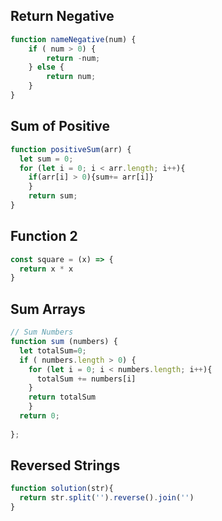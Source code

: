 ## Return Negative

```js
function nameNegative(num) {
    if ( num > 0) {
        return -num;
    } else {
        return num;
    }
}
```

## Sum of Positive

```js
function positiveSum(arr) {
  let sum = 0;
  for (let i = 0; i < arr.length; i++){
    if(arr[i] > 0){sum+= arr[i]}
    }
    return sum;
}
```

## Function 2

```js
const square = (x) => {
  return x * x
}
```

## Sum Arrays

```js
// Sum Numbers
function sum (numbers) {
  let totalSum=0;
  if ( numbers.length > 0) { 
    for (let i = 0; i < numbers.length; i++){
      totalSum += numbers[i]
    }
    return totalSum  
    }
  return 0;
    
};
```

## Reversed Strings

```js
function solution(str){
  return str.split('').reverse().join('')
}
```
